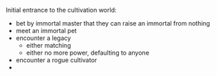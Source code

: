 
Initial entrance to the cultivation world:

- bet by immortal master that they can raise an immortal from nothing
- meet an immortal pet
- encounter a legacy
  - either matching
  - either no more power, defaulting to anyone
- encounter a rogue cultivator
-
